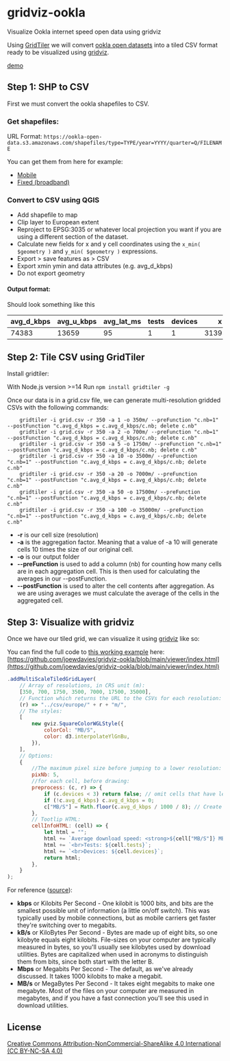 # gridviz-ookla

Visualize Ookla internet speed open data using gridviz

Using [GridTiler](https://github.com/eurostat/gridtiler) we will convert [ookla open datasets](https://github.com/teamookla/ookla-open-data) into a tiled CSV format ready to be visualized using [gridviz](https://github.com/eurostat/gridviz).

[demo](https://joewdavies.github.io/gridviz-ookla/viewer/)

## Step 1: SHP to CSV

First we must convert the ookla shapefiles to CSV.

### Get shapefiles:

URL Format: `https://ookla-open-data.s3.amazonaws.com/shapefiles/type=TYPE/year=YYYY/quarter=Q/FILENAME`

You can get them from here for example:

- [Mobile](https://ookla-open-data.s3.amazonaws.com/shapefiles/performance/type=mobile/year=2023/quarter=3/2023-07-01_performance_mobile_tiles.zip)
- [Fixed (broadband)](https://ookla-open-data.s3.amazonaws.com/shapefiles/performance/type=fixed/year=2023/quarter=3/2023-07-01_performance_fixed_tiles.zip)

### Convert to CSV using QGIS

- Add shapefile to map
- Clip layer to European extent
- Reproject to EPSG:3035 or whatever local projection you want if you are using a different section of the dataset.
- Calculate new fields for x and y cell coordinates using the `x_min( $geometry )` and `y_min( $geometry )` expressions.
- Export > save features as > CSV
- Export xmin ymin and data attributes (e.g. avg_d_kbps)
- Do not export geometry

#### Output format:

Should look something like this

| avg_d_kbps | avg_u_kbps | avg_lat_ms | tests | devices | x       | y       |
| ---------- | ---------- | ---------- | ----- | ------- | ------- | ------- |
| 74383      | 13659      | 95         | 1     | 1       | 3139382 | 6251612 |

## Step 2: Tile CSV using GridTiler

Install gridtiler:

With Node.js version >=14
Run `npm install gridtiler -g`

Once our data is in a grid.csv file, we can generate multi-resolution gridded CSVs with the following commands:

```
    gridtiler -i grid.csv -r 350 -a 1 -o 350m/ --preFunction "c.nb=1" --postFunction "c.avg_d_kbps = c.avg_d_kbps/c.nb; delete c.nb"
    gridtiler -i grid.csv -r 350 -a 2 -o 700m/ --preFunction "c.nb=1" --postFunction "c.avg_d_kbps = c.avg_d_kbps/c.nb; delete c.nb"
    gridtiler -i grid.csv -r 350 -a 5 -o 1750m/ --preFunction "c.nb=1" --postFunction "c.avg_d_kbps = c.avg_d_kbps/c.nb; delete c.nb"
    gridtiler -i grid.csv -r 350 -a 10 -o 3500m/ --preFunction "c.nb=1" --postFunction "c.avg_d_kbps = c.avg_d_kbps/c.nb; delete c.nb"
    gridtiler -i grid.csv -r 350 -a 20 -o 7000m/ --preFunction "c.nb=1" --postFunction "c.avg_d_kbps = c.avg_d_kbps/c.nb; delete c.nb"
    gridtiler -i grid.csv -r 350 -a 50 -o 17500m/ --preFunction "c.nb=1" --postFunction "c.avg_d_kbps = c.avg_d_kbps/c.nb; delete c.nb"
    gridtiler -i grid.csv -r 350 -a 100 -o 35000m/ --preFunction "c.nb=1" --postFunction "c.avg_d_kbps = c.avg_d_kbps/c.nb; delete c.nb"
```

- **-r** is our cell size (resolution)
- **-a** is the aggregation factor. Meaning that a value of -a 10 will generate cells 10 times the size of our original cell.
- **-o** is our output folder
- **--preFunction** is used to add a column (nb) for counting how many cells are in each aggregation cell. This is then used for calculating the averages in our --postFunction.
- **--postFunction** is used to alter the cell contents after aggregation. As we are using averages we must calculate the average of the cells in the aggregated cell.

## Step 3: Visualize with gridviz

Once we have our tiled grid, we can visualize it using [gridviz](https://github.com/eurostat/gridviz) like so:

You can find the full code to [this working example](https://joewdavies.github.io/gridviz-ookla/viewer/) here: [https://github.com/joewdavies/gridviz-ookla/blob/main/viewer/index.html](https://github.com/joewdavies/gridviz-ookla/blob/main/viewer/index.html)

```javascript
.addMultiScaleTiledGridLayer(
    // Array of resolutions, in CRS unit (m):
    [350, 700, 1750, 3500, 7000, 17500, 35000],
    // Function which returns the URL to the CSVs for each resolution:
    (r) => "../csv/europe/" + r + "m/",
    // The styles:
    [
        new gviz.SquareColorWGLStyle({
            colorCol: "MB/S",
            color: d3.interpolateYlGnBu,
        }),
    ],
    // Options:
    {
        //The maximum pixel size before jumping to a lower resolution:
        pixNb: 5,
        //for each cell, before drawing:
        preprocess: (c, r) => {
            if (c.devices < 3) return false; // omit cells that have less than 3 devices tested
            if (!c.avg_d_kbps) c.avg_d_kbps = 0;
            c["MB/S"] = Math.floor(c.avg_d_kbps / 1000 / 8); // Create new field for MB/s. There are 8 megabits in a megabyte.
        },
        // Tootlip HTML:
        cellInfoHTML: (cell) => {
            let html = "";
            html += `Average download speed: <strong>${cell["MB/S"]} MB/S</strong>`;
            html += `<br>Tests: ${cell.tests}`;
            html += `<br>Devices: ${cell.devices}`;
            return html;
        },
    }
);
```

For reference ([source](https://github.com/teamookla/ookla-open-data)):

- **kbps** or Kilobits Per Second - One kilobit is 1000 bits, and bits are the smallest possible unit of information (a little on/off switch). This was typically used by mobile connections, but as mobile carriers get faster they're switching over to megabits.
- **kB/s** or KiloBytes Per Second - Bytes are made up of eight bits, so one kilobyte equals eight kilobits. File-sizes on your computer are typically measured in bytes, so you'll usually see kilobytes used by download utilities. Bytes are capitalized when used in acronyms to distinguish them from bits, since both start with the letter B.
- **Mbps** or Megabits Per Second - The default, as we've already discussed. It takes 1000 kilobits to make a megabit.
- **MB/s** or MegaBytes Per Second - It takes eight megabits to make one megabyte. Most of the files on your computer are measured in megabytes, and if you have a fast connection you'll see this used in download utilities.

## License

[Creative Commons Attribution-NonCommercial-ShareAlike 4.0 International (CC BY-NC-SA 4.0)](https://creativecommons.org/licenses/by-nc-sa/4.0/)
